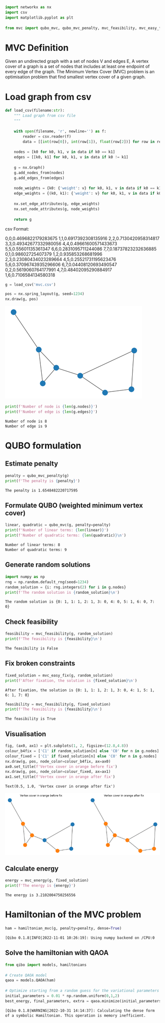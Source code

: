 ```python
import networkx as nx
import csv
import matplotlib.pyplot as plt

from mvc import qubo_mvc, qubo_mvc_penalty, mvc_feasibility, mvc_easy_fix, mvc_energy
```

# MVC Definition

Given an undirected graph with a set of nodes V and edges E, A vertex cover of a graph is a set of nodes that includes at
least one endpoint of every edge of the graph. The Minimum Vertex Cover (MVC) problem is an optimisation problem
that find smallest vertex cover of a given graph.

# Load graph from csv


```python
def load_csv(filename:str):
    """ Load graph from csv file
    """

    with open(filename, 'r', newline='') as f:
        reader = csv.reader(f)
        data = [[int(row[0]), int(row[1]), float(row[2])] for row in reader]

    nodes = [k0 for k0, k1, v in data if k0 == k1]
    edges = [[k0, k1] for k0, k1, v in data if k0 != k1]

    g = nx.Graph()
    g.add_nodes_from(nodes)
    g.add_edges_from(edges)

    node_weights = {k0: {'weight': v} for k0, k1, v in data if k0 == k1}
    edge_weights = {(k0, k1): {'weight': v} for k0, k1, v in data if k0 != k1}

    nx.set_edge_attributes(g, edge_weights)
    nx.set_node_attributes(g, node_weights)

    return g
```

csv Format:

0,0,0.4696822179283675
1,1,0.6917392308135916
2,2,0.7130420958314817
3,3,0.49342677332980056
4,4,0.49661600571433673
5,5,0.55601135361347
6,6,0.2831095711244086
7,7,0.18737823232636885
0,1,0.98602725407379
1,2,0.935853268681996
2,3,0.23080434023289664
4,5,0.25521731195623476
5,6,0.37096743935296606
6,7,0.04408120693490547
0,2,0.5619060764177991
4,7,0.48402095290884917
1,6,0.7106584134580318



```python
g = load_csv('mvc.csv')
```


```python
pos = nx.spring_layout(g, seed=1234)
nx.draw(g, pos)
```



![png](README_files/README_7_0.png)




```python
print(f'Number of node is {len(g.nodes)}')
print(f'Number of edge is {len(g.edges)}')
```

    Number of node is 8
    Number of edge is 9


# QUBO formulation

## Estimate penalty


```python
penalty = qubo_mvc_penalty(g)
print(f'The penalty is {penalty}')
```

    The penalty is 1.6548482220717595


## Formulate QUBO (weighted minimum vertex cover)


```python
linear, quadratic = qubo_mvc(g, penalty=penalty)
print(f'Number of linear terms: {len(linear)}')
print(f'Number of quadratic terms: {len(quadratic)}\n')
```

    Number of linear terms: 8
    Number of quadratic terms: 9



## Generate random solutions


```python
import numpy as np
rng = np.random.default_rng(seed=1234)
random_solution = {i: rng.integers(2) for i in g.nodes}
print(f'The random solution is {random_solution}\n')
```

    The random solution is {0: 1, 1: 1, 2: 1, 3: 0, 4: 0, 5: 1, 6: 0, 7: 0}



## Check feasibility


```python
feasibility = mvc_feasibility(g, random_solution)
print(f'The feasibility is {feasibility}\n')
```

    The feasibility is False



## Fix broken constraints


```python
fixed_solution = mvc_easy_fix(g, random_solution)
print(f'After fixation, the solution is {fixed_solution}\n')
```

    After fixation, the solution is {0: 1, 1: 1, 2: 1, 3: 0, 4: 1, 5: 1, 6: 1, 7: 0}




```python
feasibility = mvc_feasibility(g, fixed_solution)
print(f'The feasibility is {feasibility}\n')
```

    The feasibility is True



## Visualisation


```python
fig, (ax0, ax1) = plt.subplots(1, 2, figsize=(12.8,4.8))
colour_b4fix = ['C1' if random_solution[n] else 'C0' for n in g.nodes]
colour_fixed = ['C1' if fixed_solution[n] else 'C0' for n in g.nodes]
nx.draw(g, pos, node_color=colour_b4fix, ax=ax0)
ax0.set_title(f'Vertex cover in orange before fix')
nx.draw(g, pos, node_color=colour_fixed, ax=ax1)
ax1.set_title(f'Vertex cover in orange after fix')
```




    Text(0.5, 1.0, 'Vertex cover in orange after fix')





![png](README_files/README_22_1.png)



## Calculate energy


```python
energy = mvc_energy(g, fixed_solution)
print(f'The energy is {energy}')
```

    The energy is 3.2102004750256556


#  Hamiltonian of the MVC problem


```python
ham = hamiltonian_mvc(g, penalty=penalty, dense=True)
```

    [Qibo 0.1.8|INFO|2022-11-01 10:26:19]: Using numpy backend on /CPU:0


## Solve the hamiltonian with QAOA


```python
from qibo import models, hamiltonians

# Create QAOA model
qaoa = models.QAOA(ham)

# Optimize starting from a random guess for the variational parameters
initial_parameters = 0.01 * np.random.uniform(0,1,2)
best_energy, final_parameters, extra = qaoa.minimize(initial_parameters, method="BFGS")
```

    [Qibo 0.1.8|WARNING|2022-10-31 14:14:37]: Calculating the dense form of a symbolic Hamiltonian. This operation is memory inefficient.
